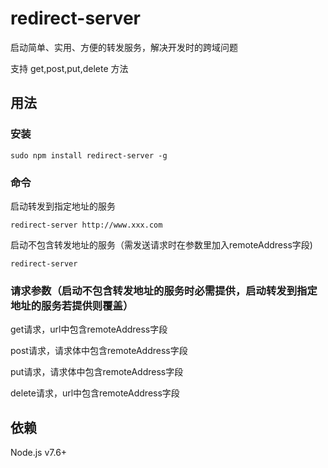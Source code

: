 # redirect-server

启动简单、实用、方便的转发服务，解决开发时的跨域问题

支持 get,post,put,delete 方法

## 用法

### 安装

```shell
sudo npm install redirect-server -g
```

### 命令

启动转发到指定地址的服务

```shell
redirect-server http://www.xxx.com
```

启动不包含转发地址的服务（需发送请求时在参数里加入remoteAddress字段)
```shell
redirect-server
```

### 请求参数（启动不包含转发地址的服务时必需提供，启动转发到指定地址的服务若提供则覆盖）

get请求，url中包含remoteAddress字段

post请求，请求体中包含remoteAddress字段

put请求，请求体中包含remoteAddress字段

delete请求，url中包含remoteAddress字段


## 依赖

Node.js v7.6+